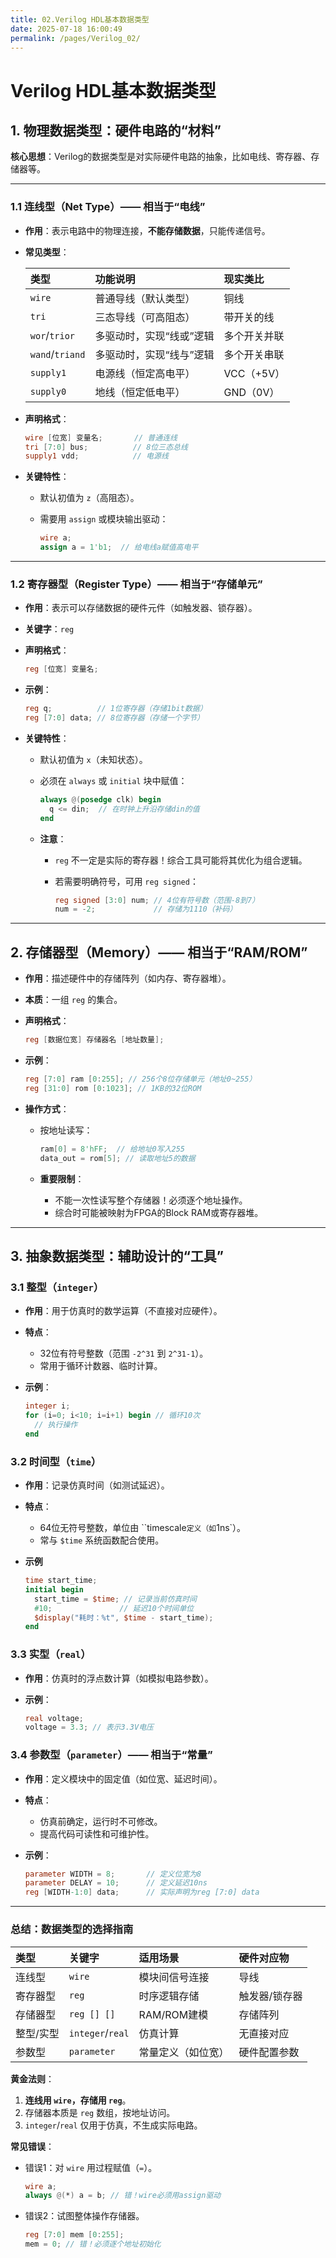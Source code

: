 ```yaml
---
title: 02.Verilog HDL基本数据类型
date: 2025-07-18 16:00:49
permalink: /pages/Verilog_02/
---
```


# Verilog HDL基本数据类型

## **1. 物理数据类型：硬件电路的“材料”**

**核心思想**：Verilog的数据类型是对实际硬件电路的抽象，比如电线、寄存器、存储器等。

------

### **1.1 连线型（Net Type）—— 相当于“电线”**

- **作用**：表示电路中的物理连接，**不能存储数据**，只能传递信号。

- **常见类型**：

  | 类型            | 功能说明                 | 现实类比     |
  | :-------------- | :----------------------- | :----------- |
  | `wire`          | 普通导线（默认类型）     | 铜线         |
  | `tri`           | 三态导线（可高阻态）     | 带开关的线   |
  | `wor`/`trior`   | 多驱动时，实现“线或”逻辑 | 多个开关并联 |
  | `wand`/`triand` | 多驱动时，实现“线与”逻辑 | 多个开关串联 |
  | `supply1`       | 电源线（恒定高电平）     | VCC（+5V）   |
  | `supply0`       | 地线（恒定低电平）       | GND（0V）    |

- **声明格式**：

  ```verilog
  wire [位宽] 变量名;       // 普通连线
  tri [7:0] bus;          // 8位三态总线
  supply1 vdd;            // 电源线
  ```

- **关键特性**：

  - 默认初值为 `z`（高阻态）。

  - 需要用 `assign` 或模块输出驱动：

    ```verilog
    wire a;
    assign a = 1'b1;  // 给电线a赋值高电平
    ```

------

### **1.2 寄存器型（Register Type）—— 相当于“存储单元”**

- **作用**：表示可以存储数据的硬件元件（如触发器、锁存器）。

- **关键字**：`reg`

- **声明格式**：

  ```verilog
  reg [位宽] 变量名;  
  ```

- **示例**：

  ```verilog
  reg q;          // 1位寄存器（存储1bit数据）
  reg [7:0] data; // 8位寄存器（存储一个字节）
  ```

- **关键特性**：

  - 默认初值为 `x`（未知状态）。

  - 必须在 `always` 或 `initial` 块中赋值：

    ```verilog
    always @(posedge clk) begin
      q <= din;  // 在时钟上升沿存储din的值
    end
    ```

  - **注意**：

    - `reg` 不一定是实际的寄存器！综合工具可能将其优化为组合逻辑。

    - 若需要明确符号，可用 `reg signed`：

      ```verilog
      reg signed [3:0] num; // 4位有符号数（范围-8到7）
      num = -2;             // 存储为1110（补码）
      ```

------

## **2. 存储器型（Memory）—— 相当于“RAM/ROM”**

- **作用**：描述硬件中的存储阵列（如内存、寄存器堆）。

- **本质**：一组 `reg` 的集合。

- **声明格式**：

  ```verilog
  reg [数据位宽] 存储器名 [地址数量];  
  ```

- **示例**：

  ```verilog
  reg [7:0] ram [0:255]; // 256个8位存储单元（地址0~255）
  reg [31:0] rom [0:1023]; // 1KB的32位ROM
  ```

- **操作方式**：

  - 按地址读写：

    ```verilog
    ram[0] = 8'hFF;  // 给地址0写入255
    data_out = rom[5]; // 读取地址5的数据
    ```

  - **重要限制**：

    - 不能一次性读写整个存储器！必须逐个地址操作。
    - 综合时可能被映射为FPGA的Block RAM或寄存器堆。

------

## **3. 抽象数据类型：辅助设计的“工具”**

### **3.1 整型（`integer`）**

- **作用**：用于仿真时的数学运算（不直接对应硬件）。

- **特点**：

  - 32位有符号整数（范围 `-2^31` 到 `2^31-1`）。
  - 常用于循环计数器、临时计算。

- **示例**：

  ```verilog
  integer i;
  for (i=0; i<10; i=i+1) begin // 循环10次
    // 执行操作
  end
  ```

### **3.2 时间型（`time`）**

- **作用**：记录仿真时间（如测试延迟）。

- **特点**：

  - 64位无符号整数，单位由 ``timescale` 定义（如 `1ns`）。
  - 常与 `$time` 系统函数配合使用。

- **示例**

  ```verilog
  time start_time;
  initial begin
    start_time = $time; // 记录当前仿真时间
    #10;               // 延迟10个时间单位
    $display("耗时：%t", $time - start_time);
  end
  ```

### **3.3 实型（`real`）**

- **作用**：仿真时的浮点数计算（如模拟电路参数）。

- **示例**：

  ```verilog
  real voltage;
  voltage = 3.3; // 表示3.3V电压
  ```

### **3.4 参数型（`parameter`）—— 相当于“常量”**

- **作用**：定义模块中的固定值（如位宽、延迟时间）。

- **特点**：

  - 仿真前确定，运行时不可修改。
  - 提高代码可读性和可维护性。

- **示例**：

  ```verilog
  parameter WIDTH = 8;       // 定义位宽为8
  parameter DELAY = 10;      // 定义延迟10ns
  reg [WIDTH-1:0] data;      // 实际声明为reg [7:0] data
  ```

------

### **总结：数据类型的选择指南**

| 类型      | 关键字           | 适用场景           | 硬件对应物    |
| :-------- | :--------------- | :----------------- | :------------ |
| 连线型    | `wire`           | 模块间信号连接     | 导线          |
| 寄存器型  | `reg`            | 时序逻辑存储       | 触发器/锁存器 |
| 存储器型  | `reg [] []`      | RAM/ROM建模        | 存储阵列      |
| 整型/实型 | `integer`/`real` | 仿真计算           | 无直接对应    |
| 参数型    | `parameter`      | 常量定义（如位宽） | 硬件配置参数  |

**黄金法则**：

1. **连线用 `wire`，存储用 `reg`**。
2. 存储器本质是 `reg` 数组，按地址访问。
3. `integer`/`real` 仅用于仿真，不生成实际电路。

**常见错误**：

- 错误1：对 `wire` 用过程赋值（`=`）。

  ```verilog
  wire a;
  always @(*) a = b; // 错！wire必须用assign驱动
  ```

- 错误2：试图整体操作存储器。

  ```verilog
  reg [7:0] mem [0:255];
  mem = 0; // 错！必须逐个地址初始化
  ```

